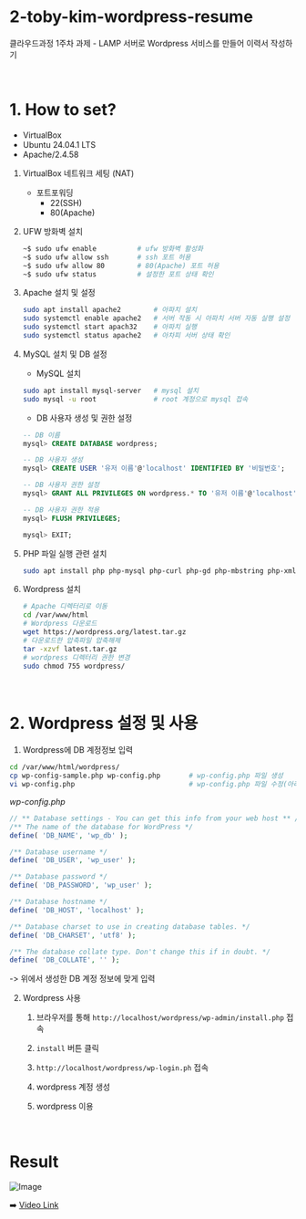 # 2-toby-kim-wordpress-resume
클라우드과정 1주차 과제 - LAMP 서버로 Wordpress 서비스를 만들어 이력서 작성하기

<br>

# 1. How to set?
- VirtualBox
- Ubuntu 24.04.1 LTS
- Apache/2.4.58

1. VirtualBox 네트워크 세팅 (NAT)
    - 포트포워딩
        - 22(SSH)
        - 80(Apache)
2. UFW 방화벽 설치
    ```bash
    ~$ sudo ufw enable          # ufw 방화벽 활성화
    ~$ sudo ufw allow ssh       # ssh 포트 허용
    ~$ sudo ufw allow 80        # 80(Apache) 포트 허용
    ~$ sudo ufw status          # 설정한 포트 상태 확인
    ```
3. Apache 설치 및 설정
    ```bash
    sudo apt install apache2        # 아파치 설치
    sudo systemctl enable apache2   # 서버 작동 시 아파치 서버 자동 실행 설정
    sudo systemctl start apach32    # 아파치 실행
    sudo systemctl status apache2   # 아차피 서버 상태 확인
    ```
4. MySQL 설치 및 DB 설정
    
    - MySQL 설치
    ```bash
    sudo apt install mysql-server   # mysql 설치
    sudo mysql -u root              # root 계정으로 mysql 접속
    ```
    
    - DB 사용자 생성 및 권한 설정 
    ```sql
    -- DB 이름
    mysql> CREATE DATABASE wordpress;    

    -- DB 사용자 생성
    mysql> CREATE USER '유저 이름'@'localhost' IDENTIFIED BY '비밀번호';        

    -- DB 사용자 권한 설정
    mysql> GRANT ALL PRIVILEGES ON wordpress.* TO '유저 이름'@'localhost';      

    -- DB 사용자 권한 적용
    mysql> FLUSH PRIVILEGES;       

    mysql> EXIT;
    ```

5. PHP 파일 실행 관련 설치
    ```bash
    sudo apt install php php-mysql php-curl php-gd php-mbstring php-xml php-xmlrpc
    ```

6. Wordpress 설치
    ```bash
    # Apache 디렉터리로 이동
    cd /var/www/html
    # Wordpress 다운로드
    wget https://wordpress.org/latest.tar.gz
    # 다운로드한 압축파일 압축해제
    tar -xzvf latest.tar.gz
    # wordpress 디렉터리 권한 변경
    sudo chmod 755 wordpress/
    ```

<br>

# 2. Wordpress 설정 및 사용
1. Wordpress에 DB 계정정보 입력
```bash
cd /var/www/html/wordpress/
cp wp-config-sample.php wp-config.php       # wp-config.php 파일 생성
vi wp-config.php                            # wp-config.php 파일 수정(아래 코드블럭 참고)
```

*wp-config.php*
```php
// ** Database settings - You can get this info from your web host ** //
/** The name of the database for WordPress */
define( 'DB_NAME', 'wp_db' );

/** Database username */
define( 'DB_USER', 'wp_user' );

/** Database password */
define( 'DB_PASSWORD', 'wp_user' );

/** Database hostname */
define( 'DB_HOST', 'localhost' );

/** Database charset to use in creating database tables. */
define( 'DB_CHARSET', 'utf8' );

/** The database collate type. Don't change this if in doubt. */
define( 'DB_COLLATE', '' );
```
-> 위에서 생성한 DB 계정 정보에 맞게 입력

2. Wordpress 사용

    1) 브라우저를 통해 `http://localhost/wordpress/wp-admin/install.php` 접속

    2) `install` 버튼 클릭
    3) `http://localhost/wordpress/wp-login.ph` 접속
    4) wordpress 계정 생성
    5) wordpress 이용

<br>

# Result
![Image](https://github.com/user-attachments/assets/d91546e4-a846-4889-a53c-1a9db38d6b8e)

➡️ [Video Link](https://github.com/user-attachments/assets/51684ae3-0d48-4b7b-af48-350322adf973)